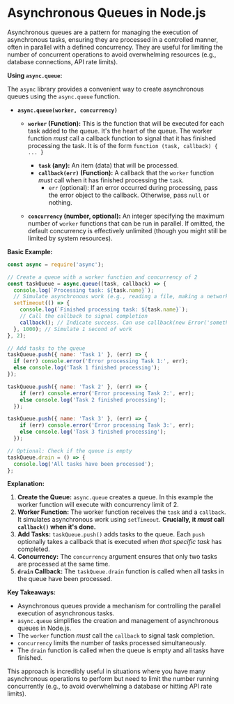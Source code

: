 # Asynchronous Queues in Node.js

Asynchronous queues are a pattern for managing the execution of asynchronous tasks, ensuring they are processed in a 
controlled manner, often in parallel with a defined concurrency. They are useful for limiting the number of concurrent 
operations to avoid overwhelming resources (e.g., database connections, API rate limits).

**Using `async.queue`:**

The `async` library provides a convenient way to create asynchronous queues using the `async.queue` function.

*   **`async.queue(worker, concurrency)`**

    *   **`worker` (Function):** This is the function that will be executed for each task added to the queue. It's the 
        heart of the queue. The worker function *must* call a callback function to signal that it has finished 
        processing the task. It is of the form `function (task, callback) { ... }`
        *   **`task` (any):** An item (data) that will be processed.
        *   **`callback(err)` (Function):**  A callback that the `worker` function *must* call when it has finished 
            processing the `task`.
            *   `err` (optional): If an error occurred during processing, pass the error object to the callback. 
                 Otherwise, pass `null` or nothing.

    *   **`concurrency` (number, optional):**  An integer specifying the maximum number of `worker` functions that can 
        be run in parallel. If omitted, the default concurrency is effectively unlimited (though you might still be 
        limited by system resources).

**Basic Example:**

```javascript
const async = require('async');

// Create a queue with a worker function and concurrency of 2
const taskQueue = async.queue((task, callback) => {
  console.log(`Processing task: ${task.name}`);
  // Simulate asynchronous work (e.g., reading a file, making a network request)
  setTimeout(() => {
    console.log(`Finished processing task: ${task.name}`);
    // Call the callback to signal completion
    callback(); // Indicate success. Can use callback(new Error('something went wrong')) to signal an error
  }, 1000); // Simulate 1 second of work
}, 2);

// Add tasks to the queue
taskQueue.push({ name: 'Task 1' }, (err) => {
  if (err) console.error('Error processing Task 1:', err);
  else console.log('Task 1 finished processing');
});

taskQueue.push({ name: 'Task 2' }, (err) => {
    if (err) console.error('Error processing Task 2:', err);
    else console.log('Task 2 finished processing');
  });

taskQueue.push({ name: 'Task 3' }, (err) => {
    if (err) console.error('Error processing Task 3:', err);
    else console.log('Task 3 finished processing');
  });

// Optional: Check if the queue is empty
taskQueue.drain = () => {
  console.log('All tasks have been processed');
};
```

**Explanation:**

1.  **Create the Queue:** `async.queue` creates a queue. In this example the worker function will execute with 
    concurrency limit of 2.
2.  **Worker Function:** The worker function receives the `task` and a `callback`. It simulates asynchronous work using 
    `setTimeout`.  **Crucially, it *must* call `callback()` when it's done.**
3.  **Add Tasks:** `taskQueue.push()` adds tasks to the queue.  Each `push` optionally takes a callback that is executed
    when *that specific task* has completed.
4.  **Concurrency:**  The `concurrency` argument ensures that only two tasks are processed at the same time.
5.  **`drain` Callback:** The `taskQueue.drain` function is called when all tasks in the queue have been processed.

**Key Takeaways:**

*   Asynchronous queues provide a mechanism for controlling the parallel execution of asynchronous tasks.
*   `async.queue` simplifies the creation and management of asynchronous queues in Node.js.
*   The `worker` function *must* call the `callback` to signal task completion.
*   `concurrency` limits the number of tasks processed simultaneously.
*   The `drain` function is called when the queue is empty and all tasks have finished.

This approach is incredibly useful in situations where you have many asynchronous operations to perform but need to 
limit the number running concurrently (e.g., to avoid overwhelming a database or hitting API rate limits).
